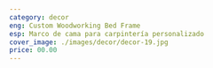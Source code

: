 ```yaml
---
category: decor
eng: Custom Woodworking Bed Frame
esp: Marco de cama para carpintería personalizado
cover_image: ./images/decor/decor-19.jpg
price: 00.00
---
```

 
